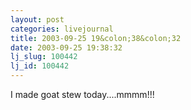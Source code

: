 ```yaml
---
layout: post
categories: livejournal
title: 2003-09-25 19&colon;38&colon;32
date: 2003-09-25 19:38:32
lj_slug: 100442
lj_id: 100442
---
```

I made goat stew today....mmmm!!!

